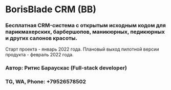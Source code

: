 # BorisBlade CRM (BB)
### Бесплатная CRM-система с открытым исходным кодом для парикмахерских, барбершопов, маникюрных, педикюрных и других салонов красоты.

Старт проекта - январь 2022 года. Плановый выход пилотной версии продукта - февраль 2022 года.

### Автор: Ритис Бараускас (Full-stack developer)
### TG, WA, Phone: +79526578502
